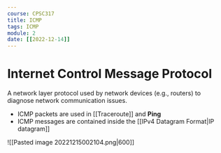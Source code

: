```yaml
---
course: CPSC317
title: ICMP
tags: ICMP
module: 2
date: [[2022-12-14]]
---
```


# Internet Control Message Protocol

A network layer protocol used by network devices (e.g., routers) to diagnose network communication issues.
- ICMP packets are used in [[Traceroute]] and **Ping**
- ICMP messages are contained inside the [[IPv4 Datagram Format|IP datagram]]

![[Pasted image 20221215002104.png|600]]